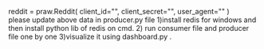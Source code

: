 reddit = praw.Reddit(
    client_id="",
    client_secret="",
    user_agent=""
)
<br>
please update above data  in producer.py file
1)install redis for windows and then install python lib of redis on cmd.
2) run consumer file and producer file one by one 
3)visualize it using dashboard.py .
